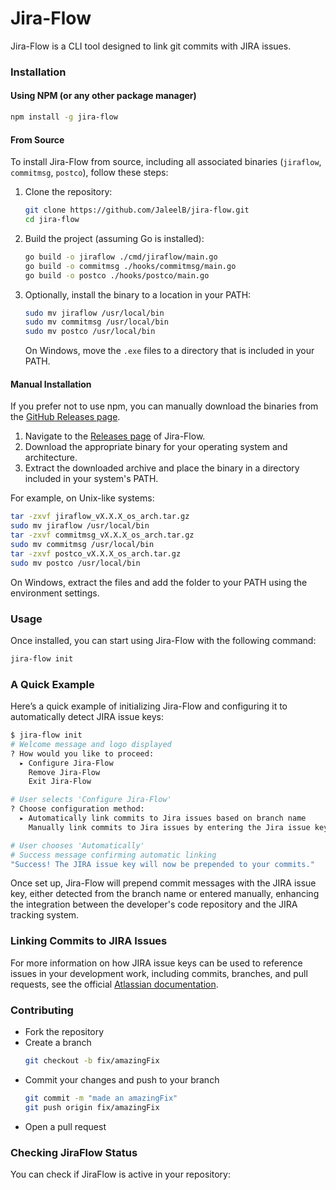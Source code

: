 # Jira-Flow

Jira-Flow is a CLI tool designed to link git commits with JIRA issues.

### Installation

#### Using NPM (or any other package manager)

```sh
npm install -g jira-flow
```

#### From Source

To install Jira-Flow from source, including all associated binaries (`jiraflow`, `commitmsg`, `postco`), follow these steps:

1. Clone the repository:

   ```bash
   git clone https://github.com/JaleelB/jira-flow.git
   cd jira-flow
   ```

2. Build the project (assuming Go is installed):

   ```bash
   go build -o jiraflow ./cmd/jiraflow/main.go
   go build -o commitmsg ./hooks/commitmsg/main.go
   go build -o postco ./hooks/postco/main.go
   ```

3. Optionally, install the binary to a location in your PATH:

   ```bash
   sudo mv jiraflow /usr/local/bin
   sudo mv commitmsg /usr/local/bin
   sudo mv postco /usr/local/bin
   ```

   On Windows, move the `.exe` files to a directory that is included in your PATH.

#### Manual Installation

If you prefer not to use npm, you can manually download the binaries from the [GitHub Releases page](https://github.com/JaleelB/jira-flow/releases).

1. Navigate to the [Releases page](https://github.com/JaleelB/jira-flow/releases) of Jira-Flow.
2. Download the appropriate binary for your operating system and architecture.
3. Extract the downloaded archive and place the binary in a directory included in your system's PATH.

For example, on Unix-like systems:

```bash
tar -zxvf jiraflow_vX.X.X_os_arch.tar.gz
sudo mv jiraflow /usr/local/bin
tar -zxvf commitmsg_vX.X.X_os_arch.tar.gz
sudo mv commitmsg /usr/local/bin
tar -zxvf postco_vX.X.X_os_arch.tar.gz
sudo mv postco /usr/local/bin
```

On Windows, extract the files and add the folder to your PATH using the environment settings.

### Usage

Once installed, you can start using Jira-Flow with the following command:

```sh
jira-flow init
```

### A Quick Example

Here’s a quick example of initializing Jira-Flow and configuring it to automatically detect JIRA issue keys:

```bash
$ jira-flow init
# Welcome message and logo displayed
? How would you like to proceed:
  ▸ Configure Jira-Flow
    Remove Jira-Flow
    Exit Jira-Flow

# User selects 'Configure Jira-Flow'
? Choose configuration method:
  ▸ Automatically link commits to Jira issues based on branch name
    Manually link commits to Jira issues by entering the Jira issue key

# User chooses 'Automatically'
# Success message confirming automatic linking
"Success! The JIRA issue key will now be prepended to your commits."

```

Once set up, Jira-Flow will prepend commit messages with the JIRA issue key, either detected from the branch name or entered manually, enhancing the integration between the developer's code repository and the JIRA tracking system.

### Linking Commits to JIRA Issues

For more information on how JIRA issue keys can be used to reference issues in your development work, including commits, branches, and pull requests, see the official [Atlassian documentation](https://support.atlassian.com/jira-software-cloud/docs/reference-issues-in-your-development-work/).

### Contributing

- Fork the repository
- Create a branch
  ```bash
  git checkout -b fix/amazingFix
  ```
- Commit your changes and push to your branch
  ```bash
  git commit -m "made an amazingFix"
  git push origin fix/amazingFix
  ```
- Open a pull request

### Checking JiraFlow Status

You can check if JiraFlow is active in your repository:
